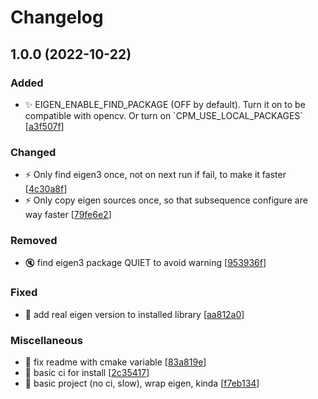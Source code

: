 # Changelog

<a name="1.0.0"></a>
## 1.0.0 (2022-10-22)

### Added

- ✨ EIGEN_ENABLE_FIND_PACKAGE (OFF by default). Turn it on to be compatible with opencv. Or turn on &#x60;CPM_USE_LOCAL_PACKAGES&#x60; [[a3f507f](https://github.com/Naostage/eigen.cmake/commit/a3f507f914ce1511485ebde8692330bbd3d8b92a)]

### Changed

- ⚡ Only find eigen3 once, not on next run if fail, to make it faster [[4c30a8f](https://github.com/Naostage/eigen.cmake/commit/4c30a8f18464b042a39b9c0323d701b80aa848dc)]
- ⚡ Only copy eigen sources once, so that subsequence configure are way faster [[79fe6e2](https://github.com/Naostage/eigen.cmake/commit/79fe6e29075b5d5848379a04e8c65213d32e095a)]

### Removed

- 🔇 find eigen3 package QUIET to avoid warning [[953936f](https://github.com/Naostage/eigen.cmake/commit/953936f5568bea0b65f1a5c18a1a1039f6b68434)]

### Fixed

- 🐛 add real eigen version to installed library [[aa812a0](https://github.com/Naostage/eigen.cmake/commit/aa812a0e68b531b88be8aa6d6280d11968a02853)]

### Miscellaneous

- 📝 fix readme with cmake variable [[83a819e](https://github.com/Naostage/eigen.cmake/commit/83a819eb621602d762b407e41bd510c68c0abfc7)]
-  👷 basic ci for install [[2c35417](https://github.com/Naostage/eigen.cmake/commit/2c35417272717497c9064edd8018d65be8f0d35d)]
- 🌱 basic project (no ci, slow), wrap eigen, kinda [[f7eb134](https://github.com/Naostage/eigen.cmake/commit/f7eb134f55b63ff0bc68b63385f3eecaedb8def3)]


